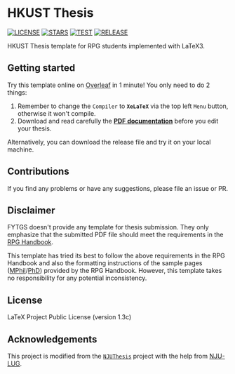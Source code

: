 # HKUST Thesis

[![LICENSE](https://img.shields.io/github/license/HKFoggyU/hkust-thesis)](https://www.latex-project.org/lppl/lppl-1-3c/)
[![STARS](https://img.shields.io/github/stars/HKFoggyU/hkust-thesis)](https://github.com/HKFoggyU/hkust-thesis/stargazers)
[![TEST](https://github.com/HKFoggyU/hkust-thesis/actions/workflows/test.yml/badge.svg)](https://github.com/HKFoggyU/hkust-thesis/actions)
[![RELEASE](https://github.com/HKFoggyU/hkust-thesis/actions/workflows/release.yml/badge.svg)](https://github.com/HKFoggyU/hkust-thesis/releases)

HKUST Thesis template for RPG students implemented with LaTeX3.

## Getting started

Try this template online on [Overleaf](https://www.overleaf.com/latex/templates/hkustthesis/mstwvckmhmjg) in 1 minute! You only need to do 2 things:

1. Remember to change the `Compiler` to **`XeLaTeX`** via the top left `Menu` button, otherwise it won't compile.
2. Download and read carefully the **[PDF documentation](https://github.com/HKFoggyU/hkust-thesis/releases/latest/download/hkustthesis.pdf)** before you edit your thesis.

Alternatively, you can download the release file and try it on your local machine.

## Contributions

If you find any problems or have any suggestions, please file an issue or PR.

## Disclaimer

FYTGS doesn't provide any template for thesis submission. They only emphasize that the submitted PDF file should meet the requirements in the [RPG Handbook](https://fytgs.hkust.edu.hk/academics/Academic-Regulations-and-Requirements/Handbook-for-Research-Postgraduate-Studies/guidelines-thesis-preparation).

This template has tried its best to follow the above requirements in the RPG Handbook and also the formatting instructions of the sample pages ([MPhil](https://fytgs.hkust.edu.hk/sites/default/files/imce/thesis_sample_page_mphil.pdf)/[PhD](https://fytgs.hkust.edu.hk/sites/default/files/imce/thesis_sample_page_phd.pdf)) provided by the RPG Handbook. However, this template takes no responsibility for any potential inconsistency.

## License

LaTeX Project Public License (version 1.3c)

## Acknowledgements

This project is modified from the [`` NJUThesis ``](https://github.com/nju-lug/NJUThesis) project with the help from [NJU-LUG](https://github.com/nju-lug).

